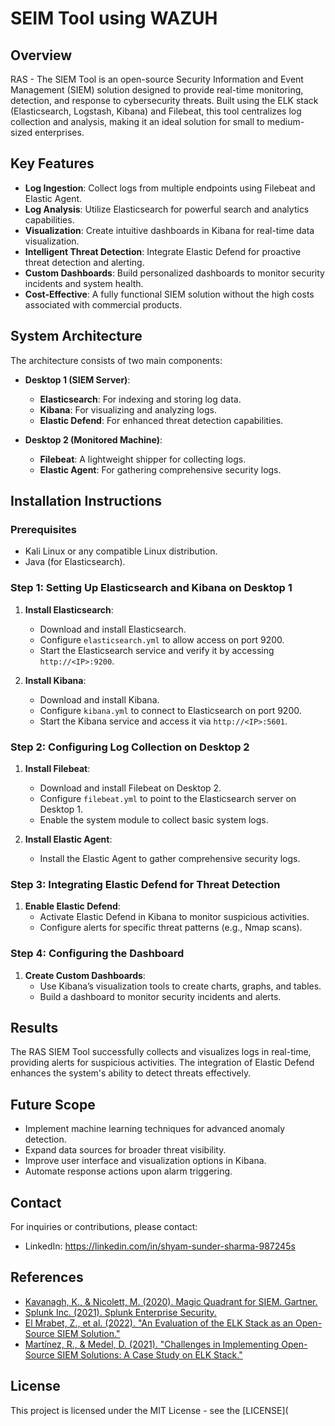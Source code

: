 # SEIM Tool using WAZUH

## Overview
RAS - The SIEM Tool is an open-source Security Information and Event Management (SIEM) solution designed to provide real-time monitoring, detection, and response to cybersecurity threats. Built using the ELK stack (Elasticsearch, Logstash, Kibana) and Filebeat, this tool centralizes log collection and analysis, making it an ideal solution for small to medium-sized enterprises.

## Key Features
- **Log Ingestion**: Collect logs from multiple endpoints using Filebeat and Elastic Agent.
- **Log Analysis**: Utilize Elasticsearch for powerful search and analytics capabilities.
- **Visualization**: Create intuitive dashboards in Kibana for real-time data visualization.
- **Intelligent Threat Detection**: Integrate Elastic Defend for proactive threat detection and alerting.
- **Custom Dashboards**: Build personalized dashboards to monitor security incidents and system health.
- **Cost-Effective**: A fully functional SIEM solution without the high costs associated with commercial products.

## System Architecture
The architecture consists of two main components:
- **Desktop 1 (SIEM Server)**:
  - **Elasticsearch**: For indexing and storing log data.
  - **Kibana**: For visualizing and analyzing logs.
  - **Elastic Defend**: For enhanced threat detection capabilities.

- **Desktop 2 (Monitored Machine)**:
  - **Filebeat**: A lightweight shipper for collecting logs.
  - **Elastic Agent**: For gathering comprehensive security logs.

## Installation Instructions

### Prerequisites
- Kali Linux or any compatible Linux distribution.
- Java (for Elasticsearch).

### Step 1: Setting Up Elasticsearch and Kibana on Desktop 1
1. **Install Elasticsearch**:
   - Download and install Elasticsearch.
   - Configure `elasticsearch.yml` to allow access on port 9200.
   - Start the Elasticsearch service and verify it by accessing `http://<IP>:9200`.

2. **Install Kibana**:
   - Download and install Kibana.
   - Configure `kibana.yml` to connect to Elasticsearch on port 9200.
   - Start the Kibana service and access it via `http://<IP>:5601`.

### Step 2: Configuring Log Collection on Desktop 2
1. **Install Filebeat**:
   - Download and install Filebeat on Desktop 2.
   - Configure `filebeat.yml` to point to the Elasticsearch server on Desktop 1.
   - Enable the system module to collect basic system logs.

2. **Install Elastic Agent**:
   - Install the Elastic Agent to gather comprehensive security logs.

### Step 3: Integrating Elastic Defend for Threat Detection
1. **Enable Elastic Defend**:
   - Activate Elastic Defend in Kibana to monitor suspicious activities.
   - Configure alerts for specific threat patterns (e.g., Nmap scans).

### Step 4: Configuring the Dashboard
1. **Create Custom Dashboards**:
   - Use Kibana’s visualization tools to create charts, graphs, and tables.
   - Build a dashboard to monitor security incidents and alerts.

## Results
The RAS SIEM Tool successfully collects and visualizes logs in real-time, providing alerts for suspicious activities. The integration of Elastic Defend enhances the system's ability to detect threats effectively.

## Future Scope
- Implement machine learning techniques for advanced anomaly detection.
- Expand data sources for broader threat visibility.
- Improve user interface and visualization options in Kibana.
- Automate response actions upon alarm triggering.

## Contact
For inquiries or contributions, please contact:
- LinkedIn: https://linkedin.com/in/shyam-sunder-sharma-987245s


## References
- [Kavanagh, K., & Nicolett, M. (2020). Magic Quadrant for SIEM. Gartner.](https://www.gartner.com)
- [Splunk Inc. (2021). Splunk Enterprise Security.](https://www.splunk.com)
- [El Mrabet, Z., et al. (2022). "An Evaluation of the ELK Stack as an Open-Source SIEM Solution."](https://www.journalofinformationsecurity.com)
- [Martínez, R., & Medel, D. (2021). "Challenges in Implementing Open-Source SIEM Solutions: A Case Study on ELK Stack."](https://www.ijcybersecurity.com)

## License
This project is licensed under the MIT License - see the [LICENSE](
